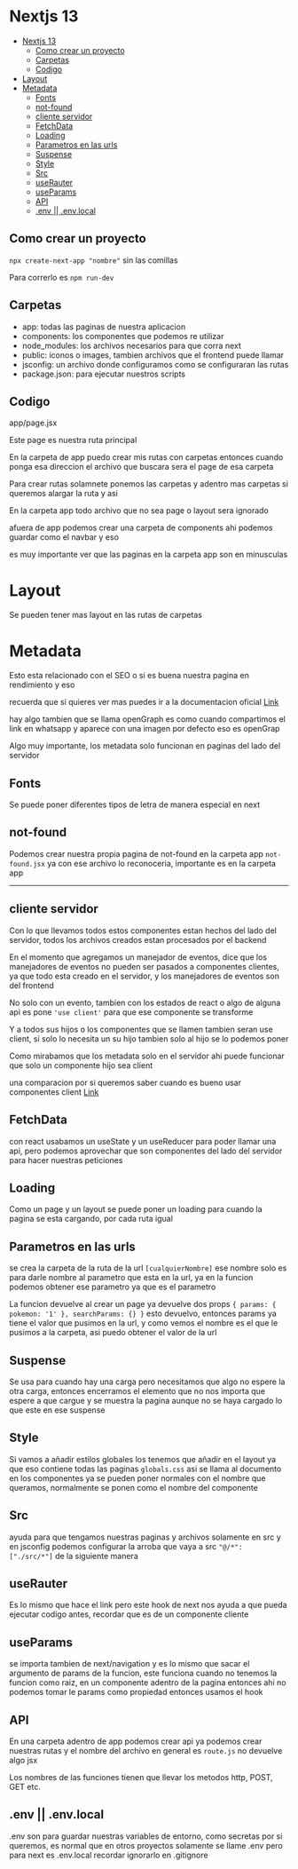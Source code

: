 # Nextjs 13

- [Nextjs 13](#nextjs-13)
  - [Como crear un proyecto](#como-crear-un-proyecto)
  - [Carpetas](#carpetas)
  - [Codigo](#codigo)
- [Layout](#layout)
- [Metadata](#metadata)
  - [Fonts](#fonts)
  - [not-found](#not-found)
  - [cliente servidor](#cliente-servidor)
  - [FetchData](#fetchdata)
  - [Loading](#loading)
  - [Parametros en las urls](#parametros-en-las-urls)
  - [Suspense](#suspense)
  - [Style](#style)
  - [Src](#src)
  - [useRauter](#userauter)
  - [useParams](#useparams)
  - [API](#api)
  - [.env || .env.local](#env--envlocal)

## Como crear un proyecto

`npx create-next-app "nombre"` sin las comillas

Para correrlo es `npm run-dev`

## Carpetas

- app: todas las paginas de nuestra aplicacion
- components: los componentes que podemos re utilizar
- node_modules: los archivos necesarios para que corra next
- public: iconos o images, tambien archivos que el frontend puede llamar
- jsconfig: un archivo donde configuramos como se configuraran las rutas
- package.json: para ejecutar nuestros scripts

## Codigo

app/page.jsx

Este page es nuestra ruta principal

En la carpeta de app puedo crear mis rutas con carpetas entonces cuando ponga esa direccion el archivo que buscara sera el page de esa carpeta

Para crear rutas solamnete ponemos las carpetas y adentro mas carpetas si queremos alargar la ruta y asi

En la carpeta app todo archivo que no sea page o layout sera ignorado

afuera de app podemos crear una carpeta de components ahi podemos guardar como el navbar y eso

es muy importante ver que las paginas en la carpeta app son en minusculas

# Layout

Se pueden tener mas layout en las rutas de carpetas

# Metadata

Esto esta relacionado con el SEO o si es buena nuestra pagina en rendimiento y eso

recuerda que si quieres ver mas puedes ir a la documentacion oficial
[Link](https://nextjs.org/docs/app/api-reference/functions/generate-metadata)

hay algo tambien que se llama openGraph es como cuando compartimos el link en whatsapp y aparece con una imagen por defecto eso es openGrap

Algo muy importante, los metadata solo funcionan en paginas del lado del servidor

## Fonts

Se puede poner diferentes tipos de letra de manera especial en next

## not-found

Podemos crear nuestra propia pagina de not-found en la carpeta app `not-found.jsx` ya con ese archivo lo reconoceria, importante es en la carpeta app

---

## cliente servidor

Con lo que llevamos todos estos componentes estan hechos del lado del servidor, todos los archivos creados estan procesados por el backend

En el momento que agregamos un manejador de eventos, dice que los manejadores de eventos no pueden ser pasados a componentes clientes, ya que todo esta creado en el servidor, y los manejadores de eventos son del frontend

No solo con un evento, tambien con los estados de react o algo de alguna api es pone `'use client'` para que ese componente se transforme

Y a todos sus hijos o los componentes que se llamen tambien seran use client, si solo lo necesita un su hijo tambien solo al hijo se lo podemos poner

Como mirabamos que los metadata solo en el servidor ahi puede funcionar que solo un componente hijo sea client

una comparacion por si queremos saber cuando es bueno usar componentes client [Link](https://nextjs.org/docs/getting-started/react-essentials)

## FetchData

con react usabamos un useState y un useReducer para poder llamar una api, pero podemos aprovechar que son componentes del lado del servidor para hacer nuestras peticiones

## Loading

Como un page y un layout se puede poner un loading para cuando la pagina se esta cargando, por cada ruta igual

## Parametros en las urls

se crea la carpeta de la ruta de la url `[cualquierNombre]` ese nombre solo es para darle nombre al parametro que esta en la url, ya en la funcion podemos obtener ese parametro ya que es el parametro

La funcion devuelve al crear un page ya devuelve dos props `{ params: { pokemon: '1' }, searchParams: {} }` esto devuelvo, entonces params ya tiene el valor que pusimos en la url, y como vemos el nombre es el que le pusimos a la carpeta, asi puedo obtener el valor de la url

## Suspense

Se usa para cuando hay una carga pero necesitamos que algo no espere la otra carga, entonces encerramos el elemento que no nos importa que espere a que cargue y se muestra la pagina aunque no se haya cargado lo que este en ese suspense

## Style

Si vamos a añadir estilos globales los tenemos que añadir en el layout ya que eso contiene todas las paginas `globals.css` asi se llama al documento en los componentes ya se pueden poner normales con el nombre que queramos, normalmente se ponen como el nombre del componente

## Src

ayuda para que tengamos nuestras paginas y archivos solamente en src y en jsconfig podemos configurar la arroba que vaya a src `"@/*": ["./src/*"]` de la siguiente manera

## useRauter

Es lo mismo que hace el link pero este hook de next nos ayuda a que pueda ejecutar codigo antes, recordar que es de un componente cliente

## useParams

se importa tambien de next/navigation y es lo mismo que sacar el argumento de params de la funcion, este funciona cuando no tenemos la funcion como raiz, en un componente adentro de la pagina entonces ahi no podemos tomar le params como propiedad entonces usamos el hook

## API

En una carpeta adentro de app podemos crear api ya podemos crear nuestras rutas y el nombre del archivo en general es `route.js` no devuelve algo jsx

Los nombres de las funciones tienen que llevar los metodos http, POST, GET etc.

## .env || .env.local

.env son para guardar nuestras variables de entorno, como secretas por si queremos, es normal que en otros proyectos solamente se llame .env pero para next es .env.local recordar ignorarlo en .gitignore
